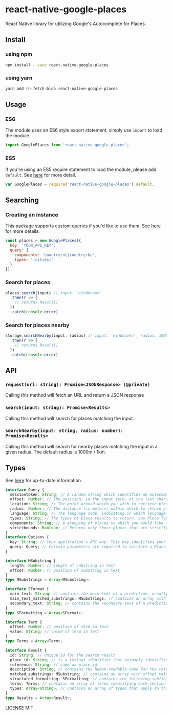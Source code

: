 # react-native-google-places

React Native library for utilizing Google's Autocomplete for Places.

## Install

### using npm

```sh
npm install --save react-native-google-places
```

### using yarn

```sh
yarn add rn-fetch-blob react-native-google-places
```

## Usage

### ES6

The module uses an ES6 style export statement, simply use `import` to load the module.

```js
import GooglePlaces from 'react-native-google-places';
```

### ES5

If you're using an ES5 require statement to load the module, please add `default`. See [here](https://github.com/joltup/rn-fetch-blob/wiki/Trouble-Shooting#rnfetchblobfetch-is-not-a-function) for more detail.

```js
var GooglePlaces = require('react-native-google-places').default;
```

## Searching

### Creating an instance

This package supports custom queries if you'd like to use them.
See [here](https://developers.google.com/places/web-service/autocomplete#place_autocomplete_requests) for more details.

```js
const places = new GooglePlaces({
  key: 'YOUR_API_KEY',
  query: {
    components: 'country:nl|country:be',
    types: '(cities)'
  }
});
```

### Search for places

```js
places.search(input) // input: 'eindhoven'
  .then(r => {
    // returns Result[]
  })
  .catch(console.error)
```

### Search for places nearby

```js
storage.searchNearby(input, radius) // input: 'eindhoven', radius: 1000
  .then(r => {
    // returns Result[]
  })
  .catch(console.error)
```

## API

### `request(url: string): Promise<JSONResponse> (@private)`

Calling this method will fetch an URL and return a JSON response

### `search(input: string): Promise<Results>`

Calling this method will search for places matching the input.

### `searchNearby(input: string, radius: number): Promise<Results>`

Calling this method will search for nearby places matching the input in a given radius.
The default radius is 1000m / 1km.

## Types

See [here](https://developers.google.com/places/web-service/autocomplete#place_autocomplete_requests) for up-to-date information.

```ts
interface Query {
  sessiontoken: String; // A random string which identifies an autocomplete session for billing purposes. If this parameter is omitted from an autocomplete request, the request is billed independently. See the pricing sheet for details.
  offset: Number; // The position, in the input term, of the last character that the service uses to match predictions. For example, if the input is 'Google' and the offset is 3, the service will match on 'Goo'. The string determined by the offset is matched against the first word in the input term only. For example, if the input term is 'Google abc' and the offset is 3, the service will attempt to match against 'Goo abc'. If no offset is supplied, the service will use the whole term. The offset should generally be set to the position of the text caret.
  location: String; // The point around which you wish to retrieve place information. Must be specified as "latitude,longitude".
  radius: Number; // The distance (in meters) within which to return place results. Note that setting a radius biases results to the indicated area, but may not fully restrict results to the specified area. See Location Biasing and Location Restrict below.
  language: String; // The language code, indicating in which language the results should be returned, if possible. Searches are also biased to the selected language; results in the selected language may be given a higher ranking. See the list of supported languages and their codes. Note that we often update supported languages so this list may not be exhaustive. If language is not supplied, the Place Autocomplete service will attempt to use the native language of the domain from which the request is sent.
  types: String; // The types of place results to return. See Place Types below. If no type is specified, all types will be returned.
  components: String; // A grouping of places to which you would like to restrict your results. Currently, you can use components to filter by up to 5 countries. Countries must be passed as a two character, ISO 3166-1 Alpha-2 compatible country code. For example: components=country:fr would restrict your results to places within France. Multiple countries must be passed as multiple country:XX filters, with the pipe character (|) as a separator. For example: components=country:us|country:pr|country:vi|country:gu|country:mp would restrict your results to places within the United States and its unincorporated organized territories.
  strictbounds: Boolean; // Returns only those places that are strictly within the region defined by location and radius. This is a restriction, rather than a bias, meaning that results outside this region will not be returned even if they match the user input.
}
interface Options {
  key: String; // Your application's API key. This key identifies your application for purposes of quota management. See Get a key for more information. Google Maps APIs Premium Plan customers must use the API project created for them as part of their Premium Plan purchase.
  query: Query; // Certain parameters are required to initiate a Place Autocomplete request. As is standard in URLs, all parameters are separated using the ampersand (&) character. The list of parameters and their possible values are enumerated above.
}

interface MSubstring {
  length: Number; // length of substring in text
  offset: Number; // position of substring in text
}
type MSubstrings = Array<MSubstring>;

interface SFormat {
  main_text: String; // contains the main text of a prediction, usually the name of the place.
  main_text_matched_substrings: MSubstrings; // contains an array with offset value and length. These describe the location of the entered term in the prediction result text, so that the term can be highlighted if desired.
  secondary_text: String; // contains the secondary text of a prediction, usually the location of the place.
}
type SFormatting = Array<SFormat>;

interface Term {
  offset: Number; // position of term in text
  value: String; // value of term in text
}
type Terms = Array<Term>;

interface Result {
  id: String; // unique id for the search result
  place_id: String; // is a textual identifier that uniquely identifies a place. To retrieve information about the place, pass this identifier in the placeId field of a Places API request. For more information about place IDs, see the place ID overview.
  reference: String; // same as place_id
  description: String; // contains the human-readable name for the returned result. For establishment results, this is usually the business name
  matched_substrings: MSubstring; // contains an array with offset value and length. These describe the location of the entered term in the prediction result text, so that the term can be highlighted if desired.
  structured_formatting: SFormatting; // contains the following subfields: main_text, main_text_matched_substrings, secondary_text
  terms: Terms; // contains an array of terms identifying each section of the returned description (a section of the description is generally terminated with a comma). Each entry in the array has a value field, containing the text of the term, and an offset field, defining the start position of this term in the description, measured in Unicode characters.
  types: Array<String>; // contains an array of types that apply to this place. For example: [ "political", "locality" ] or [ "establishment", "geocode" ].
}
type Results = Array<Result>;
```

LICENSE MIT
